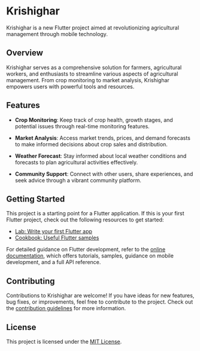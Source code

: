 # Krishighar

Krishighar is a new Flutter project aimed at revolutionizing agricultural management through mobile technology.

## Overview

Krishighar serves as a comprehensive solution for farmers, agricultural workers, and enthusiasts to streamline various aspects of agricultural management. From crop monitoring to market analysis, Krishighar empowers users with powerful tools and resources.

## Features

- **Crop Monitoring**: Keep track of crop health, growth stages, and potential issues through real-time monitoring features.
  
- **Market Analysis**: Access market trends, prices, and demand forecasts to make informed decisions about crop sales and distribution.

- **Weather Forecast**: Stay informed about local weather conditions and forecasts to plan agricultural activities effectively.

- **Community Support**: Connect with other users, share experiences, and seek advice through a vibrant community platform.

## Getting Started

This project is a starting point for a Flutter application. If this is your first Flutter project, check out the following resources to get started:

- [Lab: Write your first Flutter app](https://docs.flutter.dev/get-started/codelab)
- [Cookbook: Useful Flutter samples](https://docs.flutter.dev/cookbook)

For detailed guidance on Flutter development, refer to the [online documentation](https://docs.flutter.dev/), which offers tutorials, samples, guidance on mobile development, and a full API reference.

## Contributing

Contributions to Krishighar are welcome! If you have ideas for new features, bug fixes, or improvements, feel free to contribute to the project. Check out the [contribution guidelines](CONTRIBUTING.md) for more information.

## License

This project is licensed under the [MIT License](LICENSE).
